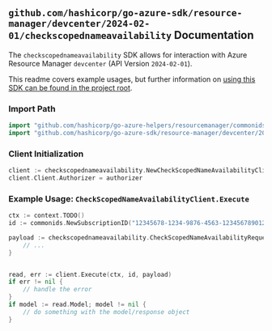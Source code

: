 
## `github.com/hashicorp/go-azure-sdk/resource-manager/devcenter/2024-02-01/checkscopednameavailability` Documentation

The `checkscopednameavailability` SDK allows for interaction with Azure Resource Manager `devcenter` (API Version `2024-02-01`).

This readme covers example usages, but further information on [using this SDK can be found in the project root](https://github.com/hashicorp/go-azure-sdk/tree/main/docs).

### Import Path

```go
import "github.com/hashicorp/go-azure-helpers/resourcemanager/commonids"
import "github.com/hashicorp/go-azure-sdk/resource-manager/devcenter/2024-02-01/checkscopednameavailability"
```


### Client Initialization

```go
client := checkscopednameavailability.NewCheckScopedNameAvailabilityClientWithBaseURI("https://management.azure.com")
client.Client.Authorizer = authorizer
```


### Example Usage: `CheckScopedNameAvailabilityClient.Execute`

```go
ctx := context.TODO()
id := commonids.NewSubscriptionID("12345678-1234-9876-4563-123456789012")

payload := checkscopednameavailability.CheckScopedNameAvailabilityRequest{
	// ...
}


read, err := client.Execute(ctx, id, payload)
if err != nil {
	// handle the error
}
if model := read.Model; model != nil {
	// do something with the model/response object
}
```
